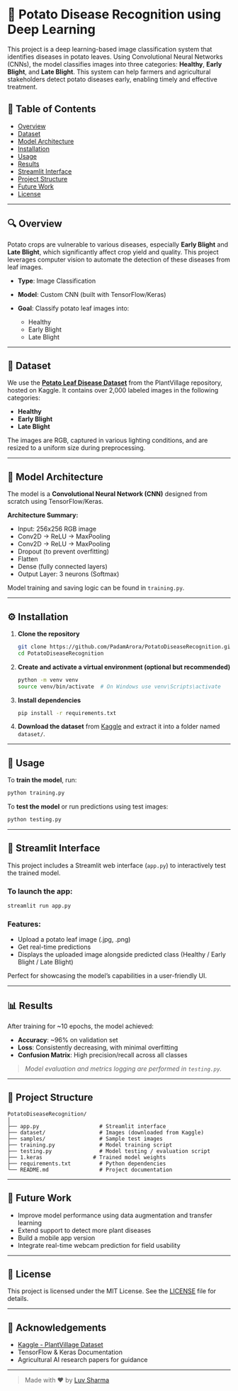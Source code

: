# 🥔 Potato Disease Recognition using Deep Learning

This project is a deep learning-based image classification system that identifies diseases in potato leaves. Using Convolutional Neural Networks (CNNs), the model classifies images into three categories: **Healthy**, **Early Blight**, and **Late Blight**. This system can help farmers and agricultural stakeholders detect potato diseases early, enabling timely and effective treatment.

## 📌 Table of Contents

* [Overview](#-overview)
* [Dataset](#-dataset)
* [Model Architecture](#-model-architecture)
* [Installation](#-installation)
* [Usage](#-usage)
* [Results](#-results)
* [Streamlit Interface](#-streamlit-interface)
* [Project Structure](#-project-structure)
* [Future Work](#-future-work)
* [License](#-license)

---

## 🔍 Overview

Potato crops are vulnerable to various diseases, especially **Early Blight** and **Late Blight**, which significantly affect crop yield and quality. This project leverages computer vision to automate the detection of these diseases from leaf images.

* **Type**: Image Classification
* **Model**: Custom CNN (built with TensorFlow/Keras)
* **Goal**: Classify potato leaf images into:

  * Healthy
  * Early Blight
  * Late Blight

---

## 📂 Dataset

We use the [**Potato Leaf Disease Dataset**](https://www.kaggle.com/datasets/arjuntejaswi/plant-village) from the PlantVillage repository, hosted on Kaggle. It contains over 2,000 labeled images in the following categories:

* **Healthy**
* **Early Blight**
* **Late Blight**

The images are RGB, captured in various lighting conditions, and are resized to a uniform size during preprocessing.

---

## 🧠 Model Architecture

The model is a **Convolutional Neural Network (CNN)** designed from scratch using TensorFlow/Keras.

**Architecture Summary:**

* Input: 256x256 RGB image
* Conv2D → ReLU → MaxPooling
* Conv2D → ReLU → MaxPooling
* Dropout (to prevent overfitting)
* Flatten
* Dense (fully connected layers)
* Output Layer: 3 neurons (Softmax)

Model training and saving logic can be found in `training.py`.

---

## ⚙️ Installation

1. **Clone the repository**

   ```bash
   git clone https://github.com/PadamArora/PotatoDiseaseRecognition.git
   cd PotatoDiseaseRecognition
   ```

2. **Create and activate a virtual environment (optional but recommended)**

   ```bash
   python -m venv venv
   source venv/bin/activate  # On Windows use venv\Scripts\activate
   ```

3. **Install dependencies**

   ```bash
   pip install -r requirements.txt
   ```

4. **Download the dataset** from [Kaggle](https://www.kaggle.com/datasets/arjuntejaswi/plant-village) and extract it into a folder named `dataset/`.

---

## 🚀 Usage

To **train the model**, run:

```bash
python training.py
```

To **test the model** or run predictions using test images:

```bash
python testing.py
```

---

## 🔢 Streamlit Interface

This project includes a Streamlit web interface (`app.py`) to interactively test the trained model.

### To launch the app:

```bash
streamlit run app.py
```

### Features:

* Upload a potato leaf image (.jpg, .png)
* Get real-time predictions
* Displays the uploaded image alongside predicted class (Healthy / Early Blight / Late Blight)

Perfect for showcasing the model’s capabilities in a user-friendly UI.

---

## 📊 Results

After training for \~10 epochs, the model achieved:

* **Accuracy**: \~96% on validation set
* **Loss**: Consistently decreasing, with minimal overfitting
* **Confusion Matrix**: High precision/recall across all classes

> *Model evaluation and metrics logging are performed in `testing.py`.*

---

## 📁 Project Structure

```
PotatoDiseaseRecognition/
│
├── app.py                   # Streamlit interface
├── dataset/                 # Images (downloaded from Kaggle)
├── samples/                 # Sample test images
├── training.py              # Model training script
├── testing.py               # Model testing / evaluation script
├── 1.keras                # Trained model weights
├── requirements.txt         # Python dependencies
└── README.md                # Project documentation
```

---

## 🚧 Future Work

* Improve model performance using data augmentation and transfer learning
* Extend support to detect more plant diseases
* Build a mobile app version
* Integrate real-time webcam prediction for field usability

---

## 📜 License

This project is licensed under the MIT License. See the [LICENSE](./LICENSE) file for details.

---

## 🙌 Acknowledgements

* [Kaggle - PlantVillage Dataset](https://www.kaggle.com/datasets/arjuntejaswi/plant-village)
* TensorFlow & Keras Documentation
* Agricultural AI research papers for guidance

---

> Made with ❤️ by [Luv Sharma](https://github.com/sharmaontech)
